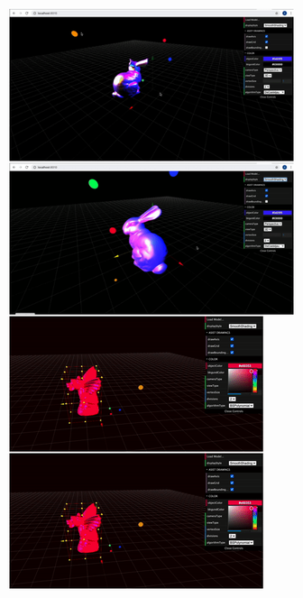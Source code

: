 ![image](./docs/1.bunny.gif)
![living](./docs/3.bunny.gif)
![living](./docs/4.gargoyle.gif)
<img align='left' src="./docs/4.gargoyle.gif" width="450" height="240"> 

